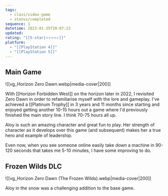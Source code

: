 ```yaml
---
tags:
  - class/video-game
  - status/completed
sequence: 1
datetime: 2023-01-25T20:07:23
updated: 
rating: "[[5-star|⭐️⭐️⭐️⭐️⭐️]]"
platform:
  - "[[PlayStation 4]]"
  - "[[PlayStation 5]]"
---
```

## Main Game
![[vg_Horizon Zero Dawn.webp|media-cover|200]]

With [[Horizon Forbidden West]] on the *horizon* later in 2022, I revisited Zero Dawn in order to refamiliarise myself with the lore and gameplay. I've achieved a [[Platinum Trophy]] in 3 years and 11 months since starting and enjoyed getting another 10-15 hours out a game where I'd previously finished the main story line. I think 70-75 hours all up.

Aloy is such an amazing character and great fun to play. Her strength of character as it develops over this game (and subsequent) makes her a true hero and example of leadership.

Even now, when you see someone online easily take down a machine in 90-120 seconds that takes me 5-10 minutes, I have some improving to do.

## Frozen Wilds DLC
![[vg_Horizon Zero Dawn (The Frozen Wilds).webp|media-cover|200]]

Aloy in the snow was a challenging addition to the base game.